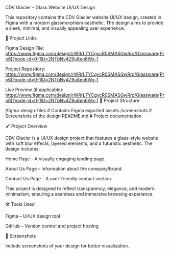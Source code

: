 CDV Glacier – Glass Website UI/UX Design

This repository contains the CDV Glacier website UI/UX design, created in Figma with a modern glassmorphism aesthetic. The design aims to provide a sleek, minimal, and visually appealing user experience.

🔗 Project Links

Figma Design File: https://www.figma.com/design/rWRrL7YCgvcR0SMASGwRrd/Glassware(Pro6)?node-id=0-1&t=2NTbNv4Z9u8en6Wx-1

Project Repository: https://www.figma.com/design/rWRrL7YCgvcR0SMASGwRrd/Glassware(Pro6)?node-id=0-1&t=2NTbNv4Z9u8en6Wx-1

Live Preview (if applicable): https://www.figma.com/design/rWRrL7YCgvcR0SMASGwRrd/Glassware(Pro6)?node-id=0-1&t=2NTbNv4Z9u8en6Wx-1
📂 Project Structure

/figma-design-files  # Contains Figma exported assets
/screenshots         # Screenshots of the design
README.md           # Project documentation

🖌️ Project Overview

CDV Glacier is a UI/UX design project that features a glass-style website with soft blur effects, layered elements, and a futuristic aesthetic. The design includes:

Home Page – A visually engaging landing page.

About Us Page – Information about the company/brand.

Contact Us Page – A user-friendly contact section.

This project is designed to reflect transparency, elegance, and modern minimalism, ensuring a seamless and immersive browsing experience.

🛠️ Tools Used

Figma – UI/UX design tool

GitHub – Version control and project hosting

📸 Screenshots

Include screenshots of your design for better visualization.



